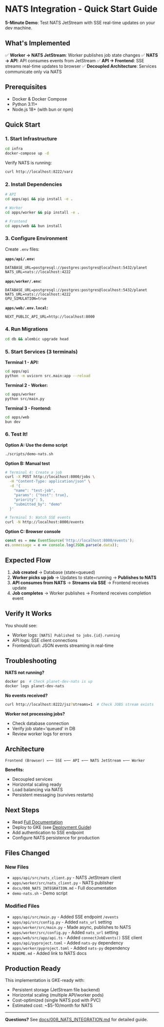 # NATS Integration - Quick Start Guide

**5-Minute Demo**: Test NATS JetStream with SSE real-time updates on your dev machine.

## What's Implemented

✅ **Worker → NATS JetStream**: Worker publishes job state changes
✅ **NATS → API**: API consumes events from JetStream
✅ **API → Frontend**: SSE streams real-time updates to browser
✅ **Decoupled Architecture**: Services communicate only via NATS

## Prerequisites

- Docker & Docker Compose
- Python 3.11+
- Node.js 18+ (with bun or npm)

## Quick Start

### 1. Start Infrastructure

```bash
cd infra
docker-compose up -d
```

Verify NATS is running:
```bash
curl http://localhost:8222/varz
```

### 2. Install Dependencies

```bash
# API
cd apps/api && pip install -e .

# Worker
cd apps/worker && pip install -e .

# Frontend
cd apps/web && bun install
```

### 3. Configure Environment

Create `.env` files:

**`apps/api/.env`:**
```env
DATABASE_URL=postgresql://postgres:postgres@localhost:5432/planet
NATS_URL=nats://localhost:4222
```

**`apps/worker/.env`:**
```env
DATABASE_URL=postgresql://postgres:postgres@localhost:5432/planet
NATS_URL=nats://localhost:4222
GPU_SIMULATION=true
```

**`apps/web/.env.local`:**
```env
NEXT_PUBLIC_API_URL=http://localhost:8000
```

### 4. Run Migrations

```bash
cd db && alembic upgrade head
```

### 5. Start Services (3 terminals)

**Terminal 1 - API:**
```bash
cd apps/api
python -m uvicorn src.main:app --reload
```

**Terminal 2 - Worker:**
```bash
cd apps/worker
python src/main.py
```

**Terminal 3 - Frontend:**
```bash
cd apps/web
bun dev
```

### 6. Test It!

**Option A: Use the demo script**
```bash
./scripts/demo-nats.sh
```

**Option B: Manual test**
```bash
# Terminal 4: Create a job
curl -X POST http://localhost:8000/jobs \
  -H "Content-Type: application/json" \
  -d '{
    "name": "test-job",
    "params": {"test": true},
    "priority": 5,
    "submitted_by": "demo"
  }'

# Terminal 5: Watch SSE events
curl -N http://localhost:8000/events
```

**Option C: Browser console**
```javascript
const es = new EventSource('http://localhost:8000/events');
es.onmessage = e => console.log(JSON.parse(e.data));
```

## Expected Flow

1. **Job created** → Database (state=queued)
2. **Worker picks up job** → Updates to state=running → **Publishes to NATS**
3. **API consumes from NATS** → **Streams via SSE** → Frontend receives update
4. **Job completes** → Worker publishes → Frontend receives completion event

## Verify It Works

You should see:
- Worker logs: `[NATS] Published to jobs.{id}.running`
- API logs: SSE client connections
- Frontend/curl: JSON events streaming in real-time

## Troubleshooting

**NATS not running?**
```bash
docker ps  # Check planet-dev-nats is up
docker logs planet-dev-nats
```

**No events received?**
```bash
curl http://localhost:8222/jsz?streams=1  # Check JOBS stream exists
```

**Worker not processing jobs?**
- Check database connection
- Verify job state='queued' in DB
- Review worker logs for errors

## Architecture

```
Frontend (Browser) ←── SSE ←── API ←── NATS JetStream ←── Worker
```

**Benefits:**
- Decoupled services
- Horizontal scaling ready
- Load balancing via NATS
- Persistent messaging (survives restarts)

## Next Steps

- Read [Full Documentation](docs/008_NATS_INTEGRATION.md)
- Deploy to GKE (see [Deployment Guide](docs/005_DEPLOYMENT.md))
- Add authentication to SSE endpoint
- Configure NATS persistence for production

## Files Changed

### New Files
- `apps/api/src/nats_client.py` - NATS JetStream client
- `apps/worker/src/nats_client.py` - NATS publisher
- `docs/008_NATS_INTEGRATION.md` - Full documentation
- `demo-nats.sh` - Demo script

### Modified Files
- `apps/api/src/main.py` - Added SSE endpoint `/events`
- `apps/api/src/config.py` - Added `nats_url` setting
- `apps/worker/src/main.py` - Made async, publishes to NATS
- `apps/worker/src/config.py` - Added `nats_url` setting
- `apps/web/src/app/api.ts` - Added `connectJobEvents()` SSE client
- `apps/api/pyproject.toml` - Added `nats-py` dependency
- `apps/worker/pyproject.toml` - Added `nats-py` dependency
- `README.md` - Added link to NATS docs

## Production Ready

This implementation is GKE-ready with:
- Persistent storage (JetStream file backend)
- Horizontal scaling (multiple API/worker pods)
- Cost-optimized (single NATS pod with PVC)
- Estimated cost: ~$5-10/month for NATS

---

**Questions?** See [docs/008_NATS_INTEGRATION.md](docs/008_NATS_INTEGRATION.md) for detailed guide.
